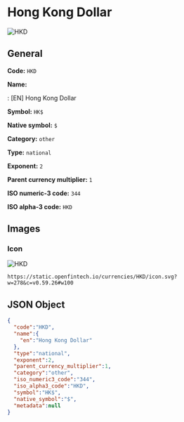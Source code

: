 
# Hong Kong Dollar 
![HKD](https://static.openfintech.io/currencies/HKD/icon.svg?w=278&c=v0.59.26#w100)  

## General 
 
**Code:** `HKD` 
 
**Name:** 
 
:	[EN] Hong Kong Dollar 
 
**Symbol:** `HK$` 
 
**Native symbol:** `$` 
 
**Category:** `other` 
 
**Type:** `national` 
 
**Exponent:** `2` 
 
**Parent currency multiplier:** `1` 
 
**ISO numeric-3 code:** `344` 
 
**ISO alpha-3 code:** `HKD` 
 

## Images 

### Icon 
 
![HKD](https://static.openfintech.io/currencies/HKD/icon.svg?w=278&c=v0.59.26#w100)  

```
https://static.openfintech.io/currencies/HKD/icon.svg?w=278&c=v0.59.26#w100
```  

## JSON Object 

```json
{
  "code":"HKD",
  "name":{
    "en":"Hong Kong Dollar"
  },
  "type":"national",
  "exponent":2,
  "parent_currency_multiplier":1,
  "category":"other",
  "iso_numeric3_code":"344",
  "iso_alpha3_code":"HKD",
  "symbol":"HK$",
  "native_symbol":"$",
  "metadata":null
}
```  
